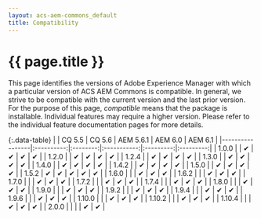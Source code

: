 ```yaml
---
layout: acs-aem-commons_default
title: Compatibility
---
```


# {{ page.title }}

This page identifies the versions of Adobe Experience Manager with which a particular version of ACS AEM Commons is compatible. In general, we strive to be compatible with the current version and the last prior version. For the purpose of this page, _compatible_ means that the package is installable. Individual features may require a higher version. Please refer to the individual feature documentation pages for more details.

    
{:.data-table}
|                 | CQ 5.5     | CQ 5.6   |  AEM 5.6.1  | AEM 6.0   | AEM 6.1   |
|-----------------|:----------:|:--------:|:-----------:|:---------:|:---------:|
| 1.0.0           |            | &#x2714; | &#x2714;    | &#x2714;  | &#x2714;  |
| 1.2.0           |            | &#x2714; | &#x2714;    | &#x2714;  | &#x2714;  |
| 1.2.4           |            | &#x2714; | &#x2714;    | &#x2714;  | &#x2714;  |
| 1.3.0           |            | &#x2714; | &#x2714;    | &#x2714;  | &#x2714;  |
| 1.4.0           |            | &#x2714; | &#x2714;    | &#x2714;  | &#x2714;  |
| 1.4.2           |            | &#x2714; | &#x2714;    | &#x2714;  | &#x2714;  |
| 1.5.0           |            | &#x2714; | &#x2714;    | &#x2714;  | &#x2714;  |
| 1.5.2           | &#x2714;   | &#x2714; | &#x2714;    | &#x2714;  | &#x2714;  |
| 1.6.0           |            |          | &#x2714;    | &#x2714;  | &#x2714;  |
| 1.6.2           |            |          | &#x2714;    | &#x2714;  | &#x2714;  |
| 1.7.0           |            |          | &#x2714;    | &#x2714;  | &#x2714;  |
| 1.7.2           |            |          | &#x2714;    | &#x2714;  | &#x2714;  |
| 1.7.4           |            |          | &#x2714;    | &#x2714;  | &#x2714;  |
| 1.8.0           |            |          | &#x2714;    | &#x2714;  | &#x2714;  |
| 1.9.0           |            |          | &#x2714;    | &#x2714;  | &#x2714;  |
| 1.9.2           |            |          | &#x2714;    | &#x2714;  | &#x2714;  |
| 1.9.4           |            |          | &#x2714;    | &#x2714;  | &#x2714;  |
| 1.9.6           |            |          | &#x2714;    | &#x2714;  | &#x2714;  |
| 1.10.0          |            |          | &#x2714;    | &#x2714;  | &#x2714;  |
| 1.10.2          |            |          | &#x2714;    | &#x2714;  | &#x2714;  |
| 1.10.4          |            |          | &#x2714;    | &#x2714;  | &#x2714;  |
| 2.0.0           |            |          |             | &#x2714;  | &#x2714;  |
